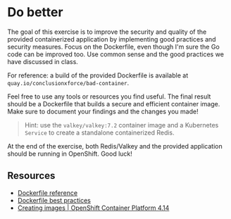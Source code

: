 # Do better

The goal of this exercise is to improve the security and quality of the provided containerized application by implementing good practices and security measures. Focus on the Dockerfile, even though I'm sure the Go code can be improved too. Use common sense and the good practices we have discussed in class.

For reference: a build of the provided Dockerfile is available at `quay.io/conclusionxforce/bad-container`.

Feel free to use any tools or resources you find useful. The final result should be a Dockerfile that builds a secure and efficient container image. Make sure to document your findings and the changes you made!

> Hint: use the `valkey/valkey:7.2` container image and a Kubernetes `Service` to create a standalone containerized Redis.

At the end of the exercise, both Redis/Valkey and the provided application should be running in OpenShift. Good luck!

## Resources

- [Dockerfile reference](https://docs.docker.com/engine/reference/builder/)
- [Dockerfile best practices](https://docs.docker.com/develop/develop-images/dockerfile_best-practices/)
- [Creating images | OpenShift Container Platform 4.14](https://docs.openshift.com/container-platform/4.14/openshift_images/create-images.html#images-create-guide-openshift_create-images)